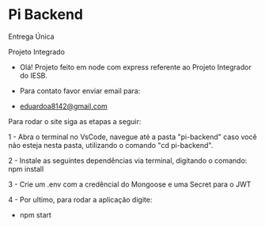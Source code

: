 # Pi Backend
Entrega Única

Projeto Integrado

- Olá! Projeto feito em node com express referente ao Projeto Integrador do IESB.

- Para contato favor enviar email para:
  
- eduardoa8142@gmail.com

Para rodar o site siga as etapas a seguir:

1 - Abra o terminal no VsCode, navegue até a pasta "pi-backend" caso você não esteja nesta pasta, utilizando o comando "cd pi-backend".

2 - Instale as seguintes dependências via terminal, digitando o comando: npm install

3 - Crie um .env com a credêncial do Mongoose e uma Secret para o JWT

4 - Por ultimo, para rodar a aplicação digite:

- npm start
